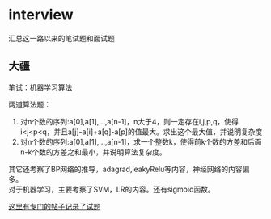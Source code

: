 # interview
汇总这一路以来的笔试题和面试题

## 大疆
笔试：机器学习算法

两道算法题：
1. 对n个数的序列:a[0],a[1],...,a[n-1]，n大于4，则一定存在i,j,p,q，使得i<j<p<q，并且a[j]-a[i]+a[q]-a[p]的值最大。求出这个最大值，并说明复杂度
2. 对n个数的序列:a[0],a[1],...,a[n-1]，求一个整数k，使得前k个数的方差和后面n-k个数的方差之和最小，并说明算法复杂度。

其它还考察了BP网络的推导，adagrad,leakyRelu等内容，神经网络的内容偏多。  
对于机器学习，主要考察了SVM，LR的内容。还有sigmoid函数。

[这里有专门的帖子记录了试题](https://www.nowcoder.com/discuss/85562)
